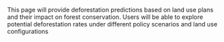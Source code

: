 This page will provide deforestation predictions based on land use plans and their impact on forest conservation. Users will be able to explore potential deforestation rates under different policy scenarios and land use configurations
